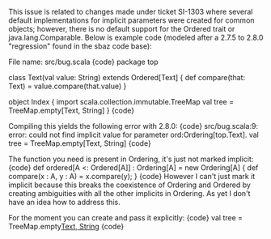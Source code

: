 This issue is related to changes made under ticket SI-1303 where several default implementations for implicit parameters were created for common objects; however, there is no default support for the Ordered trait or java.lang.Comparable. Below is example code (modeled after a 2.7.5 to 2.8.0 "regression" found in the sbaz code base):

File name: src/bug.scala
{code}
package top

class Text(val value: String) extends Ordered[Text] {
  def compare(that: Text) = value.compare(that.value)
}

object Index {
  import scala.collection.immutable.TreeMap
  val tree = TreeMap.empty[Text, String]
}
{code}

Compiling this yields the following error with 2.8.0:
{code}
src/bug.scala:9: error: could not find implicit value for parameter ord:Ordering[top.Text].
  val tree = TreeMap.empty[Text, String]
{code}

The function you need is present in Ordering, it's just not marked implicit:
{code}
  def ordered[A <: Ordered[A]] : Ordering[A] = new Ordering[A] {
    def compare(x : A, y : A) = x.compare(y);
  }
{code}
However I can't just mark it implicit because this breaks the coexistence of Ordering and Ordered by creating ambiguities with all the other implicits in Ordering.  As yet I don't have an idea how to address this.

For the moment you can create and pass it explicitly:
{code}
val tree = TreeMap.empty[Text, String](Ordering.ordered[Text])
{code}
